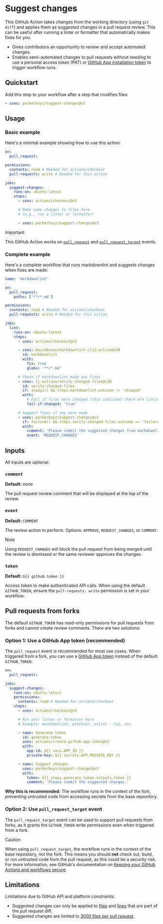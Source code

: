 # Suggest changes

This GitHub Action takes changes from the working directory (using `git diff`) and applies them as suggested changes in a pull request review. This can be useful after running a linter or formatter that automatically makes fixes for you.

- Gives contributors an opportunity to review and accept automated changes.
- Enables semi-automated changes to pull requests without needing to use a personal access token (PAT) or [GitHub App installation token](https://github.com/actions/create-github-app-token) to trigger workflow runs.

## Quickstart

Add this step to your workflow after a step that modifies files:

```yaml
- uses: parkerbxyz/suggest-changes@v3
```

## Usage

### Basic example

Here's a minimal example showing how to use this action:

```yaml
on:
  pull_request:

permissions:
  contents: read # Needed for actions/checkout
  pull-requests: write # Needed for this action

jobs:
  suggest-changes:
    runs-on: ubuntu-latest
    steps:
      - uses: actions/checkout@v5

      # Make some changes to files here
      # (e.g., run a linter or formatter)

      - uses: parkerbxyz/suggest-changes@v3
```

> [!IMPORTANT]
> This GitHub Action works on [`pull_request`](https://docs.github.com/actions/reference/workflows-and-actions/events-that-trigger-workflows#pull_request) and [`pull_request_target`](https://docs.github.com/actions/reference/workflows-and-actions/events-that-trigger-workflows#pull_request_target) events.

### Complete example

Here's a complete workflow that runs markdownlint and suggests changes when fixes are made:

```yaml
name: 'markdownlint'

on:
  pull_request:
    paths: ['**/*.md']

permissions:
  contents: read # Needed for actions/checkout
  pull-requests: write # Needed for this action

jobs:
  lint:
    runs-on: ubuntu-latest
    steps:
      - uses: actions/checkout@v5

      - uses: DavidAnson/markdownlint-cli2-action@v20
        id: markdownlint
        with:
          fix: true
          globs: '**/*.md'

      # Check if markdownlint made any fixes
      - uses: tj-actions/verify-changed-files@v20
        id: verify-changed-files
        if: always() && steps.markdownlint.outcome != 'skipped'
        with:
          # Fail if files were changed (this indicates there are linting errors to fix)
          fail-if-changed: 'true'

      # Suggest fixes if any were made
      - uses: parkerbxyz/suggest-changes@v3
        if: failure() && steps.verify-changed-files.outcome == 'failure'
        with:
          comment: 'Please commit the suggested changes from markdownlint.'
          event: 'REQUEST_CHANGES'
```

## Inputs

All inputs are optional.

### `comment`

**Default:** none

The pull request review comment that will be displayed at the top of the review.

### `event`

**Default:** `COMMENT`

The review action to perform. Options: `APPROVE`, `REQUEST_CHANGES`, or `COMMENT`.

> [!NOTE]
> Using `REQUEST_CHANGES` will block the pull request from being merged until the review is dismissed or the same reviewer approves the changes.

### `token`

**Default:** `${{ github.token }}`

Access token to make authenticated API calls. When using the default `GITHUB_TOKEN`, ensure the `pull-requests: write` permission is set in your workflow.

## Pull requests from forks

The default `GITHUB_TOKEN` has read-only permissions for pull requests from forks and cannot create review comments. There are two solutions:

### Option 1: Use a GitHub App token (recommended)

The `pull_request` event is recommended for most use cases. When triggered from a fork, you can use a [GitHub App token](https://docs.github.com/apps/creating-github-apps/authenticating-with-a-github-app/making-authenticated-api-requests-with-a-github-app-in-a-github-actions-workflow) instead of the default `GITHUB_TOKEN`:

```yaml
on:
  pull_request:

jobs:
  suggest-changes:
    runs-on: ubuntu-latest
    permissions:
      contents: read # Needed for actions/checkout
    steps:
      - uses: actions/checkout@v5

      # Run your linter or formatter here
      # Example: markdownlint, prettier, eslint --fix, etc.

      - name: Generate token
        id: generate-token
        uses: actions/create-github-app-token@v2
        with:
          app-id: ${{ vars.APP_ID }}
          private-key: ${{ secrets.APP_PRIVATE_KEY }}

      - name: Suggest changes
        uses: parkerbxyz/suggest-changes@v3
        with:
          token: ${{ steps.generate-token.outputs.token }}
          comment: 'Please commit the suggested changes.'
```

**Why this is recommended:** The workflow runs in the context of the fork, preventing untrusted code from accessing secrets from the base repository.

### Option 2: Use `pull_request_target` event

The `pull_request_target` event can be used to support pull requests from forks, as it grants the `GITHUB_TOKEN` write permissions even when triggered from a fork.

> [!CAUTION]
> When using `pull_request_target`, the workflow runs in the context of the base repository, not the fork. This means you should **not** check out, build, or run untrusted code from the pull request, as this could be a security risk. For more information, see GitHub's documentation on [Keeping your GitHub Actions and workflows secure](https://securitylab.github.com/research/github-actions-preventing-pwn-requests).

## Limitations

Limitations due to GitHub API and platform constraints:

- Suggested changes can only be applied to [files](https://github.com/orgs/community/discussions/9099) and [lines](https://github.com/orgs/community/discussions/4452) that are part of the pull request diff.
- Suggested changes are limited to [3000 files per pull request](https://docs.github.com/rest/pulls/pulls?apiVersion=2022-11-28#list-pull-requests-files).
